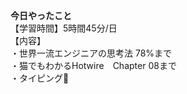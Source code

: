**今日やったこと**<br>
【学習時間】5時間45分/日<br>
【内容】<br>
・世界一流エンジニアの思考法 78%まで<br>
・猫でもわかるHotwire　Chapter 08まで<br>
・タイピング🍦

